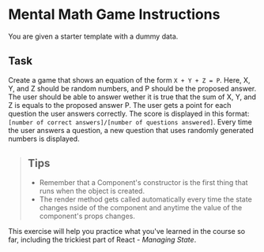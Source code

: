 # Mental Math Game Instructions

You are given a starter template with a dummy data.

## Task
Create a game that shows an equation of the form `X + Y + Z = P`. Here, X, Y, and Z should be random numbers, and P should be the proposed answer. The user should be able to answer wether it is true that the sum of X, Y, and Z is equals to the proposed answer P. The user gets a point for each question the user answers correctly. The score is displayed in this format: `[number of correct answers]/[number of questions answered]`. Every time the user answers a question, a new question that uses randomly generated numbers is displayed.

> ## Tips
> - Remember that a Component's constructor is the first thing that runs when the object is created.
> - The render method gets called automatically every time the state changes nside of the component and anytime the value of the component's props changes.

This exercise will help you practice what you've learned in the course so far, including the trickiest part of React - _Managing State_.
